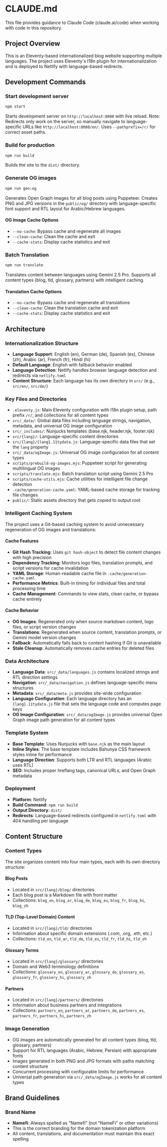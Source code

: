# CLAUDE.md

This file provides guidance to Claude Code (claude.ai/code) when working with code in this repository.

## Project Overview

This is an Eleventy-based internationalized blog website supporting multiple languages. The project uses Eleventy's I18n plugin for internationalization and is deployed to Netlify with language-based redirects.

## Development Commands

### Start development server
```bash
npm start
```
Starts development server on `http://localhost:8080` with live reload. Note: Redirects only work on the server, so manually navigate to language-specific URLs like `http://localhost:8080/en/`. Uses `--pathprefix=/r/` for correct asset paths.

### Build for production
```bash
npm run build
```
Builds the site to the `dist/` directory.

### Generate OG images
```bash
npm run gen:og
```
Generates Open Graph images for all blog posts using Puppeteer. Creates PNG and JPG versions in the `public/og/` directory with language-specific font support and RTL layout for Arabic/Hebrew languages.

#### OG Image Cache Options
- `--no-cache`: Bypass cache and regenerate all images
- `--clean-cache`: Clean the cache and exit
- `--cache-stats`: Display cache statistics and exit

### Batch Translation
```bash
npm run translate
```
Translates content between languages using Gemini 2.5 Pro. Supports all content types (blog, tld, glossary, partners) with intelligent caching.

#### Translation Cache Options
- `--no-cache`: Bypass cache and regenerate all translations
- `--clean-cache`: Clean the translation cache and exit  
- `--cache-stats`: Display cache statistics and exit

## Architecture

### Internationalization Structure
- **Language Support**: English (en), German (de), Spanish (es), Chinese (zh), Arabic (ar), French (fr), Hindi (hi)
- **Default Language**: English with fallback behavior enabled
- **Language Detection**: Netlify handles browser language detection and redirects via `netlify.toml`
- **Content Structure**: Each language has its own directory in `src/` (e.g., `src/en/`, `src/de/`)

### Key Files and Directories
- `.eleventy.js`: Main Eleventy configuration with I18n plugin setup, path prefix `/r/`, and collections for all content types
- `src/_data/`: Global data files including language strings, navigation, metadata, and universal OG image configuration
- `src/_includes/`: Nunjucks templates (base.njk, header.njk, footer.njk)
- `src/{lang}/`: Language-specific content directories
- `src/{lang}/{lang}.11tydata.js`: Language-specific data files that set the `lang` property
- `src/_data/ogImage.js`: Universal OG image configuration for all content types
- `scripts/prebuild-og-images.mjs`: Puppeteer script for generating multilingual OG images
- `scripts/translate.mjs`: Batch translation script using Gemini 2.5 Pro
- `scripts/cache-utils.mjs`: Cache utilities for intelligent file change detection
- `.cache/generation-cache.yaml`: YAML-based cache storage for tracking file changes
- `public/`: Static assets directory that gets copied to output root

### Intelligent Caching System
The project uses a Git-based caching system to avoid unnecessary regeneration of OG images and translations:

#### Cache Features
- **Git Hash Tracking**: Uses `git hash-object` to detect file content changes with high precision
- **Dependency Tracking**: Monitors logo files, translation prompts, and script versions for cache invalidation
- **YAML Storage**: Human-readable cache file in `.cache/generation-cache.yaml`
- **Performance Metrics**: Built-in timing for individual files and total processing time
- **Cache Management**: Commands to view stats, clean cache, or bypass cache entirely

#### Cache Behavior
- **OG Images**: Regenerated only when source markdown content, logo files, or script version changes
- **Translations**: Regenerated when source content, translation prompts, or Gemini model version changes
- **Fallback**: Automatically falls back to content hashing if Git is unavailable
- **Stale Cleanup**: Automatically removes cache entries for deleted files

### Data Architecture
- **Language Data**: `src/_data/languages.js` contains localized strings and RTL direction settings
- **Navigation**: `src/_data/navigation.js` defines language-specific menu structures  
- **Metadata**: `src/_data/meta.js` provides site-wide configuration
- **Language Configuration**: Each language directory has an `{lang}.11tydata.js` file that sets the language code and computes page keys
- **OG Image Configuration**: `src/_data/ogImage.js` provides universal Open Graph image path generation for all content types

### Template System
- **Base Template**: Uses Nunjucks with `base.njk` as the main layout
- **Inline Styles**: The base template includes Bahunya CSS framework styles inline for performance
- **Language Direction**: Supports both LTR and RTL languages (Arabic uses RTL)
- **SEO**: Includes proper hreflang tags, canonical URLs, and Open Graph metadata

### Deployment
- **Platform**: Netlify
- **Build Command**: `npm run build`
- **Output Directory**: `dist/`
- **Redirects**: Language-based redirects configured in `netlify.toml` with 404 handling per language

## Content Structure

### Content Types
The site organizes content into four main types, each with its own directory structure:

#### Blog Posts
- Located in `src/{lang}/blog/` directories
- Each blog post is a Markdown file with front matter
- Collections: `blog_en`, `blog_ar`, `blog_de`, `blog_es`, `blog_fr`, `blog_hi`, `blog_zh`

#### TLD (Top-Level Domain) Content
- Located in `src/{lang}/tld/` directories
- Information about specific domain extensions (.com, .org, .eth, etc.)
- Collections: `tld_en`, `tld_ar`, `tld_de`, `tld_es`, `tld_fr`, `tld_hi`, `tld_zh`

#### Glossary Terms
- Located in `src/{lang}/glossary/` directories
- Domain and Web3 terminology definitions
- Collections: `glossary_en`, `glossary_ar`, `glossary_de`, `glossary_es`, `glossary_fr`, `glossary_hi`, `glossary_zh`

#### Partners
- Located in `src/{lang}/partners/` directories
- Information about business partners and integrations
- Collections: `partners_en`, `partners_ar`, `partners_de`, `partners_es`, `partners_fr`, `partners_hi`, `partners_zh`

### Image Generation
- OG images are automatically generated for all content types (blog, tld, glossary, partners)
- Support for RTL languages (Arabic, Hebrew, Persian) with appropriate fonts
- Images generated in both PNG and JPG formats with paths matching content structure
- Concurrent processing with configurable limits for performance
- Universal path generation via `src/_data/ogImage.js` works for all content types

## Brand Guidelines

### Brand Name
- **Namefi**: Always spelled as "Namefi" (not "NameFi" or other variations)
- This is the correct branding for the domain tokenization platform
- All content, translations, and documentation must maintain this exact spelling